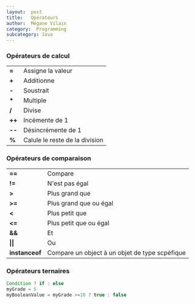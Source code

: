 ```yaml
---
layout:  post
title:   Opérateurs
author:  Mégane Vilain
category:  Programming
subcategory: Java
---
```


### Opérateurs de calcul

|||
|---|---
|**=**|Assigne la valeur|
|**+**|Additionne|
|**-**|Soustrait|
|**\***|Multiple|
|**/**|Divise|
|**++**|Incémente de 1 |
|**--**|Désincrémente de 1|
|**%**|Calule le reste de la division|

### Opérateurs de comparaison


|||
|---|---
|**==**|Compare|
|**!=**|N'est pas égal|
|**>**|Plus grand que|
|**>=**|Plus grand que ou égal|
|**<**|Plus petit que|
|**<=**|Plus petit que ou égal|
|**&&**|Et|
|**\|\|**|Ou|
|**instanceof**|Compare un object à un objet de type scpéfique|

### Opérateurs ternaires

```java
Condition ? if : else
myGrade = 5
myBooleanValue = myGrade >=10 ? true : false
```
